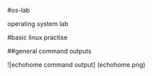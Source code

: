 #os-lab

operating system lab

#basic linux practise

##general command outputs

![echohome command output] (echohome.png)

